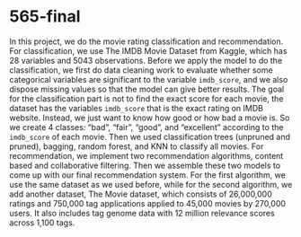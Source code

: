 # 565-final
In this project, we do the movie rating classification and recommendation. 
For classification, we use The IMDB Movie Dataset from Kaggle, which has 28 variables and 5043 observations. 
Before we apply the model to do the classification, we first do data cleaning work to evaluate whether some categorical variables are significant to the variable `imdb_score`, and we also dispose missing values so that the model can give better results. The goal for the classification part is not to find the exact score for each movie, the dataset has the variables `imdb_score` that is the exact rating on IMDB website. Instead, we just want to know how good or how bad a movie is. So we create 4 classes: “bad”, “fair”, “good”, and “excellent” according to the `imdb_score` of each movie. Then we used classification trees (unpruned and pruned), bagging, random forest, and KNN to classify all movies.
For recommendation, we implement two recommendation algorithms, content based and collaborative filtering. Then we assemble these two models to come up with our final recommendation system. For the first algorithm, we use the same dataset as we used before, while for the second algorithm, we add another dataset, The Movie dataset, which consists of 26,000,000 ratings and 750,000 tag applications applied to 45,000 movies by 270,000 users. It also includes tag genome data with 12 million relevance scores across 1,100 tags.
